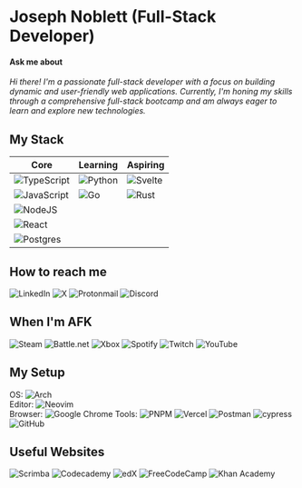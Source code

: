 
# Joseph Noblett (Full-Stack Developer)
#### Ask me about 
  *Hi there! I'm a passionate full-stack developer with a focus on building dynamic and user-friendly web applications. Currently, I'm honing my skills through a comprehensive full-stack bootcamp and am always eager to learn and explore new technologies.*

## My Stack

| Core  | Learning  |  Aspiring |
|-------|-----------|-----------|
|![TypeScript](https://img.shields.io/badge/typescript-%23007ACC.svg?style=for-the-badge&logo=typescript&logoColor=white)|![Python](https://img.shields.io/badge/python-3670A0?style=for-the-badge&logo=python&logoColor=ffdd54)|![Svelte](https://img.shields.io/badge/svelte-%23f1413d.svg?style=for-the-badge&logo=svelte&logoColor=white)|
|![JavaScript](https://img.shields.io/badge/javascript-%23323330.svg?style=for-the-badge&logo=javascript&logoColor=%23F7DF1E)|![Go](https://img.shields.io/badge/go-%2300ADD8.svg?style=for-the-badge&logo=go&logoColor=white)|![Rust](https://img.shields.io/badge/rust-%23000000.svg?style=for-the-badge&logo=rust&logoColor=white)|
|![NodeJS](https://img.shields.io/badge/node.js-6DA55F?style=for-the-badge&logo=node.js&logoColor=white)|
|![React](https://img.shields.io/badge/react-%2320232a.svg?style=for-the-badge&logo=react&logoColor=%2361DAFB)|
|![Postgres](https://img.shields.io/badge/postgres-%23316192.svg?style=for-the-badge&logo=postgresql&logoColor=white)|

## How to reach me 
![LinkedIn](https://img.shields.io/badge/linkedin-%230077B5.svg?style=for-the-badge&logo=linkedin&logoColor=white)
 ![X](https://img.shields.io/badge/X-%23000000.svg?style=for-the-badge&logo=X&logoColor=white)
 ![Protonmail](https://img.shields.io/badge/ProtonMail-8B89CC?style=for-the-badge&logo=protonmail&logoColor=white)
 ![Discord](https://img.shields.io/badge/Discord-%235865F2.svg?style=for-the-badge&logo=discord&logoColor=white)

## When I'm AFK
![Steam](https://img.shields.io/badge/steam-%23000000.svg?style=for-the-badge&logo=steam&logoColor=white) ![Battle.net](https://img.shields.io/badge/battle.net-%2300AEFF.svg?style=for-the-badge&logo=battle.net&logoColor=white) ![Xbox](https://img.shields.io/badge/xbox-%23107C10.svg?style=for-the-badge&logo=xbox&logoColor=white) ![Spotify](https://img.shields.io/badge/Spotify-1ED760?style=for-the-badge&logo=spotify&logoColor=white) ![Twitch](https://img.shields.io/badge/Twitch-%239146FF.svg?style=for-the-badge&logo=Twitch&logoColor=white) ![YouTube](https://img.shields.io/badge/YouTube-%23FF0000.svg?style=for-the-badge&logo=YouTube&logoColor=white)

## My Setup
OS: ![Arch](https://img.shields.io/badge/Arch%20Linux-1793D1?logo=arch-linux&logoColor=fff&style=for-the-badge)  
Editor: ![Neovim](https://img.shields.io/badge/NeoVim-%2357A143.svg?&style=for-the-badge&logo=neovim&logoColor=white)  
Browser: ![Google Chrome](https://img.shields.io/badge/Google%20Chrome-4285F4?style=for-the-badge&logo=GoogleChrome&logoColor=white)
Tools: ![PNPM](https://img.shields.io/badge/pnpm-%234a4a4a.svg?style=for-the-badge&logo=pnpm&logoColor=f69220) ![Vercel](https://img.shields.io/badge/vercel-%23000000.svg?style=for-the-badge&logo=vercel&logoColor=white) ![Postman](https://img.shields.io/badge/Postman-FF6C37?style=for-the-badge&logo=postman&logoColor=white) ![cypress](https://img.shields.io/badge/-cypress-%23E5E5E5?style=for-the-badge&logo=cypress&logoColor=058a5e) ![GitHub](https://img.shields.io/badge/github-%23121011.svg?style=for-the-badge&logo=github&logoColor=white)

## Useful Websites
![Scrimba](https://img.shields.io/badge/scrimba-2B283A?style=for-the-badge&logo=scrimba&logoColor=white)
![Codecademy](https://img.shields.io/badge/Codecademy-FFF0E5?style=for-the-badge&logo=codecademy&logoColor=1F243A)
![edX](https://img.shields.io/badge/edX-%2302262B.svg?style=for-the-badge&logo=edX&logoColor=white)
![FreeCodeCamp](https://img.shields.io/badge/Freecodecamp-%23123.svg?&style=for-the-badge&logo=freecodecamp&logoColor=green)
![Khan Academy](https://img.shields.io/badge/KhanAcademy-%2314BF96.svg?style=for-the-badge&logo=KhanAcademy&logoColor=white)
